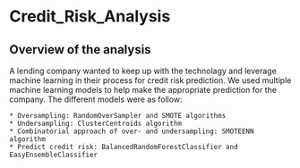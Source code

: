 # Credit_Risk_Analysis

## Overview of the analysis
A lending company wanted to keep up with the technolagy and leverage machine learning in their process for credit risk prediction. We used multiple machine learning models to help make the appropriate prediction for the company. The different models were as follow: 

    * Oversampling: RandomOverSampler and SMOTE algorithms
    * Undersampling: ClusterCentroids algorithm
    * Combinatorial approach of over- and undersampling: SMOTEENN algorithm
    * Predict credit risk: BalancedRandomForestClassifier and EasyEnsembleClassifier

